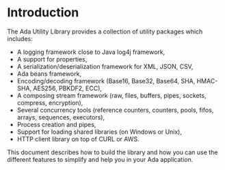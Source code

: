# Introduction

The Ada Utility Library provides a collection of utility packages which includes:

  * A logging framework close to Java log4j framework,
  * A support for properties,
  * A serialization/deserialization framework for XML, JSON, CSV,
  * Ada beans framework,
  * Encoding/decoding framework (Base16, Base32, Base64, SHA, HMAC-SHA, AES256, PBKDF2, ECC),
  * A composing stream framework (raw, files, buffers, pipes, sockets, compress, encryption),
  * Several concurrency tools (reference counters, counters, pools, fifos, arrays, sequences, executors),
  * Process creation and pipes,
  * Support for loading shared libraries (on Windows or Unix),
  * HTTP client library on top of CURL or AWS.

This document describes how to build the library and how you can use
the different features to simplify and help you in your Ada application.

